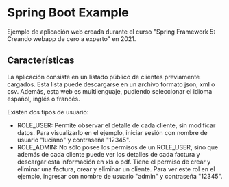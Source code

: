 # Spring Boot Example
Ejemplo de aplicación web creada durante el curso "Spring Framework 5: Creando webapp de cero a experto" en 2021.

## Características
La aplicación consiste en un listado público de clientes previamente cargados. Esta lista puede descargarse en un archivo formato json, xml o csv. Además, esta web es multilenguaje, pudiendo seleccionar
el idioma español, inglés o francés.

Existen dos tipos de usuario:
  - ROLE_USER: Permite observar el detalle de cada cliente, sin modificar datos. Para visualizarlo en el ejemplo, iniciar sesión con nombre de usuario "luciano" y contraseña "12345".
  - ROLE_ADMIN: No sólo posee los permisos de un ROLE_USER, sino que además de cada cliente puede ver los detalles de cada factura y descargar esta información en xls o pdf. Tiene el permiso de crear y eliminar
una factura, crear y eliminar un cliente. Para ver este rol en el ejemplo, ingresar con nombre de usuario "admin" y contraseña "12345".

